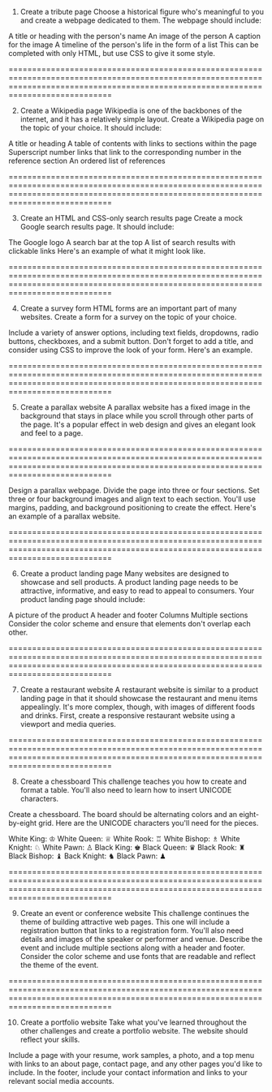 1. Create a tribute page
Choose a historical figure who's meaningful to you and create a webpage dedicated to them. The webpage should include:

A title or heading with the person's name
An image of the person
A caption for the image
A timeline of the person's life in the form of a list
This can be completed with only HTML, but use CSS to give it some style.

========================================================================================================================================================================================

2. Create a Wikipedia page
Wikipedia is one of the backbones of the internet, and it has a relatively simple layout. Create a Wikipedia page on the topic of your choice. It should include:

A title or heading
A table of contents with links to sections within the page
Superscript number links that link to the corresponding number in the reference section
An ordered list of references

========================================================================================================================================================================================

3. Create an HTML and CSS-only search results page
Create a mock Google search results page. It should include:

The Google logo
A search bar at the top
A list of search results with clickable links
Here's an example of what it might look like.

========================================================================================================================================================================================

4. Create a survey form
HTML forms are an important part of many websites. Create a form for a survey on the topic of your choice.

Include a variety of answer options, including text fields, dropdowns, radio buttons, checkboxes, and a submit button. Don't forget to add a title, and consider using CSS to improve the look of your form. Here's an example.

========================================================================================================================================================================================

5. Create a parallax website
A parallax website has a fixed image in the background that stays in place while you scroll through other parts of the page. It's a popular effect in web design and gives an elegant look and feel to a page.

========================================================================================================================================================================================

Design a parallax webpage. Divide the page into three or four sections. Set three or four background images and align text to each section. You'll use margins, padding, and background positioning to create the effect. Here's an example of a parallax website.

========================================================================================================================================================================================

6. Create a product landing page
Many websites are designed to showcase and sell products. A product landing page needs to be attractive, informative, and easy to read to appeal to consumers. Your product landing page should include:

A picture of the product
A header and footer
Columns
Multiple sections
Consider the color scheme and ensure that elements don't overlap each other.

========================================================================================================================================================================================

7. Create a restaurant website
A restaurant website is similar to a product landing page in that it should showcase the restaurant and menu items appealingly. It's more complex, though, with images of different foods and drinks. First, create a responsive restaurant website using a viewport and media queries.

========================================================================================================================================================================================

8. Create a chessboard
This challenge teaches you how to create and format a table. You'll also need to learn how to insert UNICODE characters.

Create a chessboard. The board should be alternating colors and an eight-by-eight grid. Here are the UNICODE characters you'll need for the pieces.

White King: &#9812;
White Queen: &#9813;
White Rook: &#9814;
White Bishop: &#9815;
White Knight: &#9816;
White Pawn: &#9817;
Black King: &#9818;
Black Queen: &#9819;
Black Rook: &#9820;
Black Bishop: &#9821;
Back Knight: &#9822;
Black Pawn: &#9823;

========================================================================================================================================================================================

9. Create an event or conference website
This challenge continues the theme of building attractive web pages. This one will include a registration button that links to a registration form. You'll also need details and images of the speaker or performer and venue. Describe the event and include multiple sections along with a header and footer. Consider the color scheme and use fonts that are readable and reflect the theme of the event.

========================================================================================================================================================================================

10. Create a portfolio website
Take what you've learned throughout the other challenges and create a portfolio website. The website should reflect your skills.

Include a page with your resume, work samples, a photo, and a top menu with links to an about page, contact page, and any other pages you'd like to include. In the footer, include your contact information and links to your relevant social media accounts.
